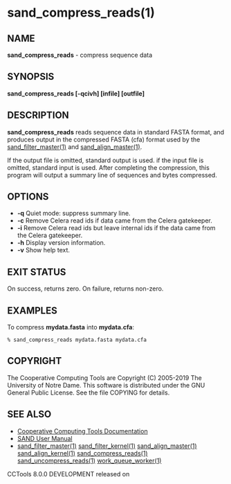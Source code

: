






















# sand_compress_reads(1)

## NAME
**sand_compress_reads** - compress sequence data

## SYNOPSIS
****sand_compress_reads [-qcivh] [infile] [outfile]****

## DESCRIPTION

**sand_compress_reads** reads sequence data in standard FASTA format,
and produces output in the compressed FASTA (cfa) format used by
the [sand_filter_master(1)](sand_filter_master.md) and [sand_align_master(1)](sand_align_master.md).

If the output file is omitted, standard output is used.
if the input file is omitted, standard input is used.
After completing the compression, this program will output a summary
line of sequences and bytes compressed.

## OPTIONS


- **-q** Quiet mode: suppress summary line.
- **-c** Remove Celera read ids if data came from the Celera gatekeeper.
- **-i** Remove Celera read ids but leave internal ids if the data came from the Celera gatekeeper.
- **-h** Display version information.
- **-v** Show help text.


## EXIT STATUS
On success, returns zero.  On failure, returns non-zero.

## EXAMPLES

To compress **mydata.fasta** into **mydata.cfa**:

```
% sand_compress_reads mydata.fasta mydata.cfa
```

## COPYRIGHT

The Cooperative Computing Tools are Copyright (C) 2005-2019 The University of Notre Dame.  This software is distributed under the GNU General Public License.  See the file COPYING for details.

## SEE ALSO


- [Cooperative Computing Tools Documentation]("../index.html")
- [SAND User Manual]("../sand.html")
- [sand_filter_master(1)](sand_filter_master.md)  [sand_filter_kernel(1)](sand_filter_kernel.md)  [sand_align_master(1)](sand_align_master.md)  [sand_align_kernel(1)](sand_align_kernel.md)  [sand_compress_reads(1)](sand_compress_reads.md)  [sand_uncompress_reads(1)](sand_uncompress_reads.md)  [work_queue_worker(1)](work_queue_worker.md)


CCTools 8.0.0 DEVELOPMENT released on 
